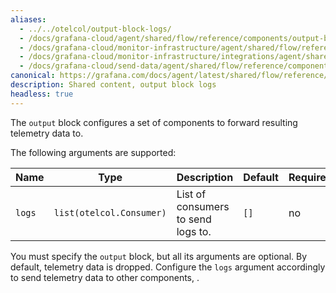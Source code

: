 ```yaml
---
aliases:
  - ../../otelcol/output-block-logs/
  - /docs/grafana-cloud/agent/shared/flow/reference/components/output-block-logs/
  - /docs/grafana-cloud/monitor-infrastructure/agent/shared/flow/reference/components/output-block-logs/
  - /docs/grafana-cloud/monitor-infrastructure/integrations/agent/shared/flow/reference/components/output-block-logs/
  - /docs/grafana-cloud/send-data/agent/shared/flow/reference/components/output-block-logs/
canonical: https://grafana.com/docs/agent/latest/shared/flow/reference/components/output-block-logs/
description: Shared content, output block logs
headless: true
---
```


The `output` block configures a set of components to forward resulting telemetry data to.

The following arguments are supported:

| Name   | Type                     | Description                        | Default | Required |
| ------ | ------------------------ | ---------------------------------- | ------- | -------- |
| `logs` | `list(otelcol.Consumer)` | List of consumers to send logs to. | `[]`    | no       |

You must specify the `output` block, but all its arguments are optional.
By default, telemetry data is dropped.
Configure the `logs` argument accordingly to send telemetry data to other components, .
